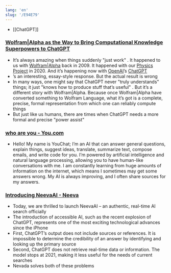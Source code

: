 ```yaml
---
lang: 'en'
slug: '/E94E79'
---
```


- [[ChatGPT]]

### [Wolfram|Alpha as the Way to Bring Computational Knowledge Superpowers to ChatGPT](https://writings.stephenwolfram.com/2023/01/wolframalpha-as-the-way-to-bring-computational-knowledge-superpowers-to-chatgpt/)

- It’s always amazing when things suddenly "just work" . It happened to us with [Wolfram|Alpha](https://www.wolframalpha.com/) back in 2009. It happened with our [Physics Project](https://www.wolframphysics.org/) in 2020. And it’s happening now with [OpenAI](https://openai.com/)’s [ChatGPT](https://chat.openai.com/chat)
- ’s an interesting, essay-style response. But the actual result is wrong
- In many ways, one might say that ChatGPT never "truly understands" things; it just "knows how to produce stuff that’s useful" . But it’s a different story with Wolfram|Alpha. Because once Wolfram|Alpha have converted something to Wolfram Language, what it’s got is a complete, precise, formal representation from which one can reliably compute things
- But just like us humans, there are times when ChatGPT needs a more formal and precise "power assist"

### [who are you - You.com](https://you.com/search?q=who+are+you&tbm=youchat)

- Hello! My name is YouChat; I’m an AI that can answer general questions, explain things, suggest ideas, translate, summarize text, compose emails, and write code for you. I’m powered by artificial intelligence and natural language processing, allowing you to have human-like conversations with me. I am constantly learning from huge amounts of information on the internet, which means I sometimes may get some answers wrong. My AI is always improving, and I often share sources for my answers.

### [Introducing NeevaAI - Neeva](https://neeva.com/blog/introducing-neevaai)

- Today, we are thrilled to launch NeevaAI – an authentic, real-time AI search officially
- The introduction of accessible AI, such as the recent explosion of ChatGPT, represents one of the most exciting technological advances since the iPhone
- First, ChatGPT’s output does not include sources or references. It is impossible to determine the credibility of an answer by identifying and looking up the primary source
- Second, ChatGPT does not retrieve real-time data or information. The model stops at 2021, making it less useful for the needs of current searches
- Nevada solves both of these problems
